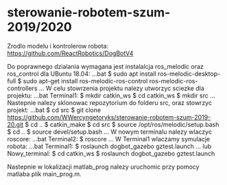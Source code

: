 # sterowanie-robotem-szum-2019/2020

Zrodlo modelu i kontrolerow robota: https://github.com/ReactRobotics/DogBotV4

Do poprawnego dzialania wymagana jest instalalcja ros_melodic oraz ros_control
dla UBuntu 18.04:
...bat
$ sudo apt install ros-melodic-desktop-full
$ sudo apt-get install ros-melodic-ros-control ros-melodic-ros-controllers
...
W celu stowrzenia projektu nalezy utworzyc sciezke dla projektu:
...bat
Terminal1:
$ mkdir catkin_ws
$ cd catkin_ws
$ mkdir src
...
Nastepnie nalezy sklonowac repozytorium do folderu src, oraz stowrzyc projekt:
...bat
$ cd src
$ git clone https://github.com/WWercyngetoryks/sterowanie-robotem-szum-2019-20.git
$ cd ..
$ catkin_make
$ cd src
$ source /opt/ros/melodic/setup.bash
$ cd ..
$ source devel/setup.bash
...
W nowym terminalu nalezy wlaczyc roscore:
...bat
Terminal2:
$ roscore
...
W Terminal1 wlaczamy symulacje robota:
...bat
Terminal1:
$ roslaunch dogbot_gazebo gztest.launch
...
lub
Nowy_terminal:
$ cd catkin_ws
$ roslaunch dogbot_gazebo gztest.launch


Nastepnie w lokalizacji matlab_prog nalezy uruchomic przy pomocy matlaba plik main_prog.m.

